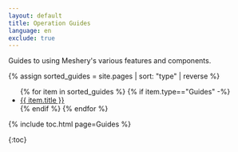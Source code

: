 ```yaml
---
layout: default
title: Operation Guides
language: en
exclude: true
---
```


Guides to using Meshery's various features and components. 

{% assign sorted_guides = site.pages | sort: "type" | reverse %}

<ul>
    {% for item in sorted_guides %}
    {% if item.type=="Guides" -%}
      <li><a href="{{ site.baseurl }}{{ item.url }}">{{ item.title }}</a></li>
      {% endif %}
    {% endfor %}
</ul>

{% include toc.html page=Guides %}

{:toc}

<!-- {% comment %}
#
#  Change date order by adding '| reversed'
#  To sort by title or other variables use {% assign sorted_posts = category[1] | sort: 'title' %}
#
{% endcomment %}
